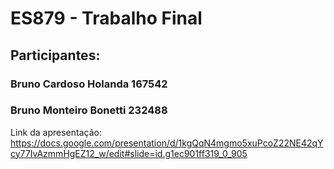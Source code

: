 # ES879 - Trabalho Final
## Participantes:
### Bruno Cardoso Holanda 167542
### Bruno Monteiro Bonetti 232488
Link da apresentação:
https://docs.google.com/presentation/d/1kgQqN4mgmo5xuPcoZ22NE42qYcy77IvAzmmHgEZ12_w/edit#slide=id.g1ec901ff319_0_905
